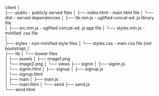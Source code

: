 client
 │   
 ├── public                     - publicly served files
 │    ├── index.html              - main html file
 │    └── dist                    - served dependencies
 │         ├── lib.min.js           - uglified concat-ed .js library file  
 │         ├── src.min.js           - uglified concat-ed .js app file
 │         └── styles.min.js        - minified .css file        
 │                                
 ├── styles                     - non-minified style files
 │    └── styles.css              - main css file (not bootstrap)
 │          
 ├── lib
 │    └── bower files                
 │
 ├── assets
 │    ├── image1.png                 
 │    └── image2.png
 │
 └── views
      ├── signin
      │   ├── signin.js                 
      │   └── signin.html
      │
      ├── signup
      │   ├── signup.js                 
      │   └── signup.html  
      │
      ├── main
      │   ├── main.js                 
      │   └── main.html 
      │
      └── send
          ├── send.js                 
          └── send.html      
